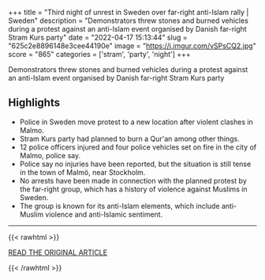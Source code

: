+++
title = "Third night of unrest in Sweden over far-right anti-Islam rally | Sweden"
description = "Demonstrators threw stones and burned vehicles during a protest against an anti-Islam event organised by Danish far-right Stram Kurs party"
date = "2022-04-17 15:13:44"
slug = "625c2e8896148e3cee44190e"
image = "https://i.imgur.com/vSPsCQ2.jpg"
score = "865"
categories = ['stram', 'party', 'night']
+++

Demonstrators threw stones and burned vehicles during a protest against an anti-Islam event organised by Danish far-right Stram Kurs party

## Highlights

- Police in Sweden move protest to a new location after violent clashes in Malmo.
- Stram Kurs party had planned to burn a Qur'an among other things.
- 12 police officers injured and four police vehicles set on fire in the city of Malmo, police say.
- Police say no injuries have been reported, but the situation is still tense in the town of Malmö, near Stockholm.
- No arrests have been made in connection with the planned protest by the far-right group, which has a history of violence against Muslims in Sweden.
- The group is known for its anti-Islam elements, which include anti-Muslim violence and anti-Islamic sentiment.

---

{{< rawhtml >}}
  <p class="article-category">
    <a target="_blank" href="https://www.theguardian.com/world/2022/apr/17/third-night-of-unrest-in-sweden-over-far-right-anti-islam-rally">READ THE ORIGINAL ARTICLE</a>
  </p>
{{< /rawhtml >}}
